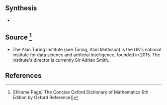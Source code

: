 ## Synthesis
- 
## Source [^1]
- The Alan Turing Institute (see Turing, Alan Mathison) is the UK's national institute for data science and artificial intelligence, founded in 2015. The institute's director is currently Sir Adrian Smith.
## References

[^1]: [[(Home Page) The Concise Oxford Dictionary of Mathematics 6th Edition by Oxford Reference]]